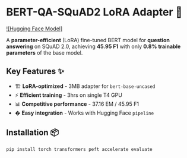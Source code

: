 # BERT-QA-SQuAD2 LoRA Adapter 🚀

[![Hugging Face Model]](https://huggingface.co/MohamedShakhsak/bert-qa-squad2_V2)

A **parameter-efficient** (LoRA) fine-tuned BERT model for **question answering** on SQuAD 2.0, achieving **45.95 F1** with only **0.8% trainable parameters** of the base model.

## Key Features ✨

- 🏗️ **LoRA-optimized** - 3MB adapter for `bert-base-uncased`
- ⚡ **Efficient training** - 3hrs on single T4 GPU
- 📊 **Competitive performance** - 37.16 EM / 45.95 F1
- � **Easy integration** - Works with Hugging Face `pipeline`

## Installation 📦

```bash
pip install torch transformers peft accelerate evaluate
